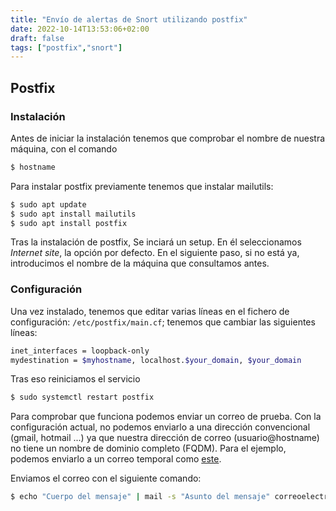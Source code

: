```yaml
---
title: "Envío de alertas de Snort utilizando postfix"
date: 2022-10-14T13:53:06+02:00
draft: false
tags: ["postfix","snort"]
---
```

## Postfix
### Instalación
Antes de iniciar la instalación tenemos que comprobar el nombre de nuestra máquina, con el comando
```bash
$ hostname
```

Para instalar postfix previamente tenemos que instalar mailutils:
```bash
$ sudo apt update
$ sudo apt install mailutils
$ sudo apt install postfix
```
Tras la instalación de postfix, Se inciará un setup. En él seleccionamos *Internet site*, la opción por defecto. En el siguiente paso, si no está ya, introducimos el nombre de la máquina que consultamos antes. 

### Configuración

Una vez instalado, tenemos que editar varias líneas en el fichero de configuración: `/etc/postfix/main.cf`; tenemos que cambiar las siguientes líneas:
```bash
inet_interfaces = loopback-only
mydestination = $myhostname, localhost.$your_domain, $your_domain
```
Tras eso reiniciamos el servicio 
```bash
$ sudo systemctl restart postfix
```

Para comprobar que funciona podemos enviar un correo de prueba. Con la configuración actual, no podemos enviarlo a una dirección convencional (gmail, hotmail ...) ya que nuestra dirección de correo (usuario@hostname) no tiene un nombre de dominio completo (FQDM). Para el ejemplo, podemos enviarlo a un correo temporal como [este](https://temp-mail.org/es/).

Enviamos el correo con el siguiente comando:
```bash
$ echo "Cuerpo del mensaje" | mail -s "Asunto del mensaje" correoelectronico
```